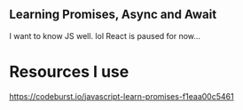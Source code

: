 ## Learning Promises, Async and Await

I want to know JS well.
lol
React is paused for now...

# Resources I use

https://codeburst.io/javascript-learn-promises-f1eaa00c5461
